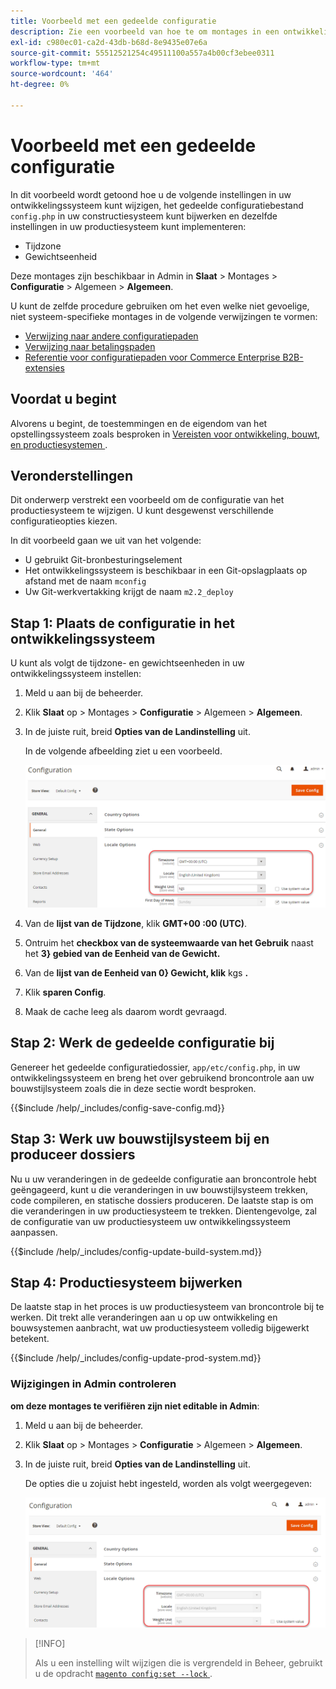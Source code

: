 ```yaml
---
title: Voorbeeld met een gedeelde configuratie
description: Zie een voorbeeld van hoe te om montages in een ontwikkelingssysteem met een gedeeld configuratiedossier te veranderen.
exl-id: c980ec01-ca2d-43db-b68d-8e9435e07e6a
source-git-commit: 55512521254c49511100a557a4b00cf3ebee0311
workflow-type: tm+mt
source-wordcount: '464'
ht-degree: 0%

---
```


# Voorbeeld met een gedeelde configuratie

In dit voorbeeld wordt getoond hoe u de volgende instellingen in uw ontwikkelingssysteem kunt wijzigen, het gedeelde configuratiebestand `config.php` in uw constructiesysteem kunt bijwerken en dezelfde instellingen in uw productiesysteem kunt implementeren:

- Tijdzone
- Gewichtseenheid

Deze montages zijn beschikbaar in Admin in **Slaat** > Montages > **Configuratie** > Algemeen > **Algemeen**.

U kunt de zelfde procedure gebruiken om het even welke niet gevoelige, niet systeem-specifieke montages in de volgende verwijzingen te vormen:

- [Verwijzing naar andere configuratiepaden](../reference/config-reference-general.md)
- [Verwijzing naar betalingspaden](../reference/config-reference-payment.md)
- [Referentie voor configuratiepaden voor Commerce Enterprise B2B-extensies](../reference/config-reference-b2b.md)

## Voordat u begint

Alvorens u begint, de toestemmingen en de eigendom van het opstellingssysteem zoals besproken in [ Vereisten voor ontwikkeling, bouwt, en productiesystemen ](../deployment/prerequisites.md).

## Veronderstellingen

Dit onderwerp verstrekt een voorbeeld om de configuratie van het productiesysteem te wijzigen. U kunt desgewenst verschillende configuratieopties kiezen.

In dit voorbeeld gaan we uit van het volgende:

- U gebruikt Git-bronbesturingselement
- Het ontwikkelingssysteem is beschikbaar in een Git-opslagplaats op afstand met de naam `mconfig`
- Uw Git-werkvertakking krijgt de naam `m2.2_deploy`

## Stap 1: Plaats de configuratie in het ontwikkelingssysteem

U kunt als volgt de tijdzone- en gewichtseenheden in uw ontwikkelingssysteem instellen:

1. Meld u aan bij de beheerder.
1. Klik **Slaat** op > Montages > **Configuratie** > Algemeen > **Algemeen**.
1. In de juiste ruit, breid **Opties van de Landinstelling** uit.

   In de volgende afbeelding ziet u een voorbeeld.

   ![ plaats scèneopties in het ontwikkelingssysteem ](../../assets/configuration/split-deploy-set-locale.png)

1. Van de **lijst van de Tijdzone**, klik **GMT+00 :00 (UTC)**.
1. Ontruim het **checkbox van de systeemwaarde van het Gebruik** naast het **3} gebied van de Eenheid van de Gewicht.**
1. Van de **lijst van de Eenheid van 0} Gewicht, klik** kgs **.**
1. Klik **sparen Config**.
1. Maak de cache leeg als daarom wordt gevraagd.

## Stap 2: Werk de gedeelde configuratie bij

Genereer het gedeelde configuratiedossier, `app/etc/config.php`, in uw ontwikkelingssysteem en breng het over gebruikend broncontrole aan uw bouwstijlsysteem zoals die in deze sectie wordt besproken.

{{$include /help/_includes/config-save-config.md}}

## Stap 3: Werk uw bouwstijlsysteem bij en produceer dossiers

Nu u uw veranderingen in de gedeelde configuratie aan broncontrole hebt geëngageerd, kunt u die veranderingen in uw bouwstijlsysteem trekken, code compileren, en statische dossiers produceren. De laatste stap is om die veranderingen in uw productiesysteem te trekken. Dientengevolge, zal de configuratie van uw productiesysteem uw ontwikkelingssysteem aanpassen.

{{$include /help/_includes/config-update-build-system.md}}

## Stap 4: Productiesysteem bijwerken

De laatste stap in het proces is uw productiesysteem van broncontrole bij te werken. Dit trekt alle veranderingen aan u op uw ontwikkeling en bouwsystemen aanbracht, wat uw productiesysteem volledig bijgewerkt betekent.

{{$include /help/_includes/config-update-prod-system.md}}

### Wijzigingen in Admin controleren

**om deze montages te verifiëren zijn niet editable in Admin**:

1. Meld u aan bij de beheerder.
1. Klik **Slaat** op > Montages > **Configuratie** > Algemeen > **Algemeen**.
1. In de juiste ruit, breid **Opties van de Landinstelling** uit.

   De opties die u zojuist hebt ingesteld, worden als volgt weergegeven:

   ![ de opties van de Configuratie niet editable in Admin ](../../assets/configuration/split-deploy-not-editable.png)

>[!INFO]
>
>Als u een instelling wilt wijzigen die is vergrendeld in Beheer, gebruikt u de opdracht [`magento config:set --lock` ](../cli/set-configuration-values.md) .

<!-- Last updated from includes: 2024-07-18 15:50:54 -->
